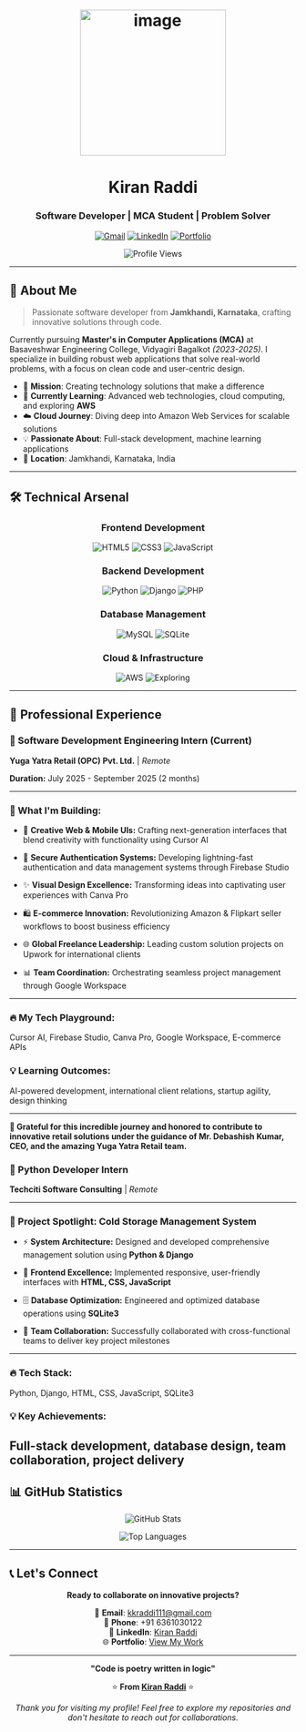 <div align="center">

# <img width="256" height="256" alt="image" src="https://github.com/user-attachments/assets/32b0b1d5-7053-45ea-8aa2-31255d2a3826" /> 

# Kiran Raddi
### Software Developer | MCA Student | Problem Solver

[![Gmail](https://img.shields.io/badge/Gmail-D14836?style=for-the-badge&logo=gmail&logoColor=white)](mailto:kkraddi111@gmail.com)
[![LinkedIn](https://img.shields.io/badge/LinkedIn-0077B5?style=for-the-badge&logo=linkedin&logoColor=white)](https://www.linkedin.com/in/kiran-raddi-69480b374/)
[![Portfolio](https://img.shields.io/badge/Portfolio-FF5722?style=for-the-badge&logo=firefox&logoColor=white)](https://kkraddi111.github.io/Kiran-portfolio/)

![Profile Views](https://komarev.com/ghpvc/?username=kkraddi111&color=brightgreen&style=flat-square)

</div>

---

## 🚀 About Me

> Passionate software developer from **Jamkhandi, Karnataka**, crafting innovative solutions through code.

Currently pursuing **Master's in Computer Applications (MCA)** at Basaveshwar Engineering College, Vidyagiri Bagalkot *(2023-2025)*. I specialize in building robust web applications that solve real-world problems, with a focus on clean code and user-centric design.

- 🎯 **Mission**: Creating technology solutions that make a difference
- 🌱 **Currently Learning**: Advanced web technologies, cloud computing, and exploring **AWS**
- ☁️ **Cloud Journey**: Diving deep into Amazon Web Services for scalable solutions
- 💡 **Passionate About**: Full-stack development, machine learning applications
- 📍 **Location**: Jamkhandi, Karnataka, India

---

## 🛠️ Technical Arsenal

<div align="center">

### Frontend Development
![HTML5](https://img.shields.io/badge/HTML5-E34F26?style=flat-square&logo=html5&logoColor=white)
![CSS3](https://img.shields.io/badge/CSS3-1572B6?style=flat-square&logo=css3&logoColor=white)
![JavaScript](https://img.shields.io/badge/JavaScript-F7DF1E?style=flat-square&logo=javascript&logoColor=black)

### Backend Development
![Python](https://img.shields.io/badge/Python-3776AB?style=flat-square&logo=python&logoColor=white)
![Django](https://img.shields.io/badge/Django-092E20?style=flat-square&logo=django&logoColor=white)
![PHP](https://img.shields.io/badge/PHP-777BB4?style=flat-square&logo=php&logoColor=white)

### Database Management
![MySQL](https://img.shields.io/badge/MySQL-4479A1?style=flat-square&logo=mysql&logoColor=white)
![SQLite](https://img.shields.io/badge/SQLite-003B57?style=flat-square&logo=sqlite&logoColor=white)

### Cloud & Infrastructure
![AWS](https://img.shields.io/badge/AWS-232F3E?style=flat-square&logo=amazon-aws&logoColor=white)
![Exploring](https://img.shields.io/badge/Status-Learning-yellow?style=flat-square)

</div>

---

## 💼 Professional Experience

### 🚀 Software Development Engineering Intern (Current)

**Yuga Yatra Retail (OPC) Pvt. Ltd.** | *Remote*

**Duration:** July 2025 - September 2025 (2 months)

---

### 🎯 What I'm Building:

- 🎨 **Creative Web & Mobile UIs:** Crafting next-generation interfaces that blend creativity with functionality using Cursor AI

- 🔐 **Secure Authentication Systems:** Developing lightning-fast authentication and data management systems through Firebase Studio

- ✨ **Visual Design Excellence:** Transforming ideas into captivating user experiences with Canva Pro

- 🛍️ **E-commerce Innovation:** Revolutionizing Amazon & Flipkart seller workflows to boost business efficiency

- 🌐 **Global Freelance Leadership:** Leading custom solution projects on Upwork for international clients

- 📊 **Team Coordination:** Orchestrating seamless project management through Google Workspace

---

### 🔥 My Tech Playground:
Cursor AI, Firebase Studio, Canva Pro, Google Workspace, E-commerce APIs

### 💡 Learning Outcomes:
AI-powered development, international client relations, startup agility, design thinking

---

**🙏 Grateful for this incredible journey and honored to contribute to innovative retail solutions under the guidance of Mr. Debashish Kumar, CEO, and the amazing Yuga Yatra Retail team.**

### 🐍 Python Developer Intern

**Techciti Software Consulting** | *Remote*

---

### 🎯 Project Spotlight: Cold Storage Management System

- ⚡ **System Architecture:** Designed and developed comprehensive management solution using **Python & Django**

- 🎨 **Frontend Excellence:** Implemented responsive, user-friendly interfaces with **HTML, CSS, JavaScript**

- 🗄️ **Database Optimization:** Engineered and optimized database operations using **SQLite3**

- 🤝 **Team Collaboration:** Successfully collaborated with cross-functional teams to deliver key project milestones

---

### 🔥 Tech Stack:
Python, Django, HTML, CSS, JavaScript, SQLite3

### 💡 Key Achievements:
Full-stack development, database design, team collaboration, project delivery
---

## 📊 GitHub Statistics

<div align="center">

![GitHub Stats](https://github-readme-stats.vercel.app/api?username=kkraddi111&show_icons=true&theme=radical&hide_border=true&count_private=true)

![Top Languages](https://github-readme-stats.vercel.app/api/top-langs/?username=kkraddi111&layout=compact&theme=radical&hide_border=true)

</div>

---

## 📞 Let's Connect

<div align="center">

**Ready to collaborate on innovative projects?**

📧 **Email**: [kkraddi111@gmail.com](mailto:kkraddi111@gmail.com)  
📱 **Phone**: +91 6361030122  
🔗 **LinkedIn**: [Kiran Raddi](https://www.linkedin.com/in/kiran-raddi-69480b374/)  
🌐 **Portfolio**: [View My Work](https://kkraddi111.github.io/Kiran-portfolio/)

</div>

---

<div align="center">

**"Code is poetry written in logic"**

⭐ **From [Kiran Raddi](https://github.com/kkraddi111)** ⭐

*Thank you for visiting my profile! Feel free to explore my repositories and don't hesitate to reach out for collaborations.*

</div>

